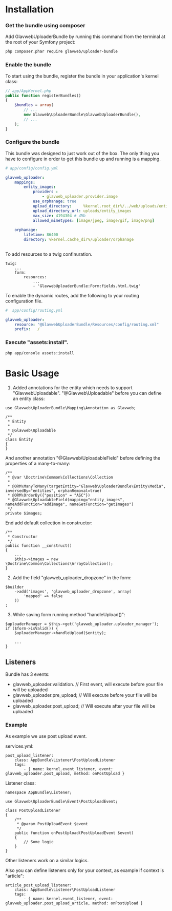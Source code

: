 Installation
============

### Get the bundle using composer

Add GlavwebUploaderBundle by running this command from the terminal at the root of
your Symfony project:

```bash
php composer.phar require glavweb/uploader-bundle
```


### Enable the bundle

To start using the bundle, register the bundle in your application's kernel class:

```php
// app/AppKernel.php
public function registerBundles()
{
    $bundles = array(
        // ...
        new Glavweb\UploaderBundle\GlavwebUploaderBundle(),
        // ...
    );
}
```

### Configure the bundle

This bundle was designed to just work out of the box. The only thing you have to configure in order to get this bundle up and running is a mapping.

```yaml
# app/config/config.yml

glavweb_uploader:
    mappings:
        entity_images:
            providers :
                - glavweb_uploader.provider.image
            use_orphanage: true
            upload_directory:     %kernel.root_dir%/../web/uploads/entity_images
            upload_directory_url: uploads/entity_images
            max_size: 4194304 # 4Mb
            allowed_mimetypes: [image/jpeg, image/gif, image/png]
            
    orphanage:
        lifetime: 86400
        directory: %kernel.cache_dir%/uploader/orphanage
            
```

To add resources to a twig confinuration.

```
twig:
    ...
    form:
        resources:
            ...
            - 'GlavwebUploaderBundle:Form:fields.html.twig'

```

To enable the dynamic routes, add the following to your routing configuration file.

```yaml
#  app/config/routing.yml

glavweb_uploader:
    resource: "@GlavwebUploaderBundle/Resources/config/routing.xml"
    prefix:   /
```

### Execute "assets:install".

```
php app/console assets:install
```

Basic Usage
===========

1. Added annotations for the entity which needs to support "GlavwebUploadable".
"@Glavweb\Uploadable" before you can define an entity class:

```
use Glavweb\UploaderBundle\Mapping\Annotation as Glavweb;

/**
 * Entity
 * 
 * @Glavweb\Uploadable
 */
class Entity
{
}
```

And another annotation "@Glavweb\UploadableField" before defining the properties of a many-to-many:

```
/**
 * @var \Doctrine\Common\Collections\Collection
 * 
 * @ORM\ManyToMany(targetEntity="Glavweb\UploaderBundle\Entity\Media", inversedBy="entities", orphanRemoval=true)
 * @ORM\OrderBy({"position" = "ASC"})
 * @Glavweb\UploadableField(mapping="entity_images", nameAddFunction="addImage", nameGetFunction="getImages")
 */
private $images;
```

End add default collection in constructor:

```
/**
 * Constructor
 */
public function __construct()
{
    ...
    $this->images = new \Doctrine\Common\Collections\ArrayCollection();
}
```

2. Add the field "glavweb_uploader_dropzone" in the form:

```
$builder
    ->add('images', 'glavweb_uploader_dropzone', array(
        'mapped' => false
    ))
;
```

3. While saving form running method "handleUpload()":

```
$uploaderManager = $this->get('glavweb_uploader.uploader_manager');
if ($form->isValid()) {
    $uploaderManager->handleUpload($entity);

    ...
}
```

## Listeners

Bundle has 3 events:

- glavweb_uploader.validation. // First event, will execute before your file will be uploaded
- glavweb_uploader.pre_upload; // Will execute before your file will be uploaded
- glavweb_uploader.post_upload; // Will execute after your file will be uploaded

### Example

As example we use post upload event.

services.yml: 
    
    post_upload_listener:
        class: AppBundle\Listener\PostUploadListener
        tags:
            - { name: kernel.event_listener, event: glavweb_uploader.post_upload, method: onPostUpload }

Listener class: 

    namespace AppBundle\Listener;
    
    use Glavweb\UploaderBundle\Event\PostUploadEvent;
    
    class PostUploadListener
    {
        /**
         * @param PostUploadEvent $event
         */
        public function onPostUpload(PostUploadEvent $event)
        {
            // Some logic
        }
    }

Other listeners work on a similar logics.

Also you can define listeners only for your context, as example if context is "article":

    article_post_upload_listener:
        class: AppBundle\Listener\PostUploadListener
        tags:
            - { name: kernel.event_listener, event: glavweb_uploader.post_upload_article, method: onPostUpload }

